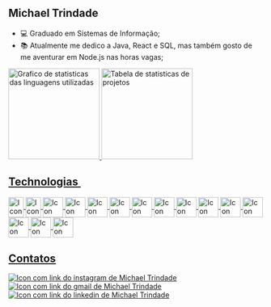 ## Michael Trindade

- 💻 Graduado em Sistemas de Informação;
- 📚 Atualmente me dedico a Java, React e SQL, mas também gosto de me aventurar em Node.js nas horas vagas;

<div>
  <a href=" https://github.com/mtstechnologies"/>
    <img height="180em" src="https://github-readme-stats.vercel.app/api/top-langs/?username=mtstechnologies&layout=compact&theme=merko&langs_count=16" alt="Grafico de statisticas das linguagens utilizadas"/>
    <img height="180em" src="https://github-readme-stats.vercel.app/api?username=mtstechnologies&show_icons=true&theme=merko&include_all_commits=true&count_private=true" alt="Tabela de statisticas de projetos"/>
</div>
    
## Technologias ​​
<div  style="display : inline_block">
  <img loading="lazy" src="https://cdn.jsdelivr.net/gh/devicons/devicon/icons/java/java-original-wordmark.svg"  width="30" height="40" align="center" alt="Icon da linguagem Java representado por uma xicara de cafe"/>
  <img loading="lazy" src="https://cdn.jsdelivr.net/gh/devicons/devicon/icons/python/python-original.svg"  width="30" height="40" align="center" alt="Icon da linguagem Python"/>
  <img loading="lazy" src="https://cdn.jsdelivr.net/gh/devicons/devicon/icons/spring/spring-original.svg"  width="40" height="40" align="center" alt="Icon do spring boot"/>
  <img loading="lazy" src="https://cdn.jsdelivr.net/gh/devicons/devicon/icons/javascript/javascript-original.svg"  width="40" height="40" align="center" alt="Icon da linguagem JavaScript"/>
  <img loading="lazy" src="https://cdn.jsdelivr.net/gh/devicons/devicon/icons/typescript/typescript-original.svg"  width="40" height="40" align="center" alt="Icon da linguagem TypeScript"/>
  <img loading="lazy" src="https://cdn.jsdelivr.net/gh/devicons/devicon/icons/nodejs/nodejs-original.svg"  width="40" height="40" align="center" alt="Icon do NodeJS"/>
  <img loading="lazy" src="https://cdn.jsdelivr.net/gh/devicons/devicon/icons/react/react-original.svg"  width="40" height="40" align="center" alt="Icon da biblioteca React"/>
  <img loading="lazy" src="https://cdn.jsdelivr.net/gh/devicons/devicon/icons/html5/html5-original.svg"  width="40" height="40" align="center" alt="Icon HTML linguagem de marcacao de texto"/>
  <img loading="lazy" src="https://cdn.jsdelivr.net/gh/devicons/devicon/icons/css3/css3-original.svg"  width="40" height="40" align="center" alt="Icon do CSS linguagem de folha de estilizacao"/>
  <img loading="lazy" src="https://cdn.jsdelivr.net/gh/devicons/devicon/icons/vscode/vscode-original.svg"  width="40" height="40" align="center" alt="Icon da IDE VSCode"/>
  <img loading="lazy" src="https://cdn.jsdelivr.net/gh/devicons/devicon/icons/mysql/mysql-original.svg" width="40" height="40" align="center" alt="Icon do Bando de Dados MYSQL"/>
  <img loading="lazy" src="https://cdn.jsdelivr.net/gh/devicons/devicon/icons/postgresql/postgresql-plain.svg" width="40" height="40" align="center" alt="Icon do Bando de Dados PostgreSQL"/>
  <img loading="lazy" src="https://cdn.jsdelivr.net/gh/devicons/devicon/icons/swagger/swagger-original.svg"  width="40" height="40" align="center" alt="Icon do Swagger"/>
  <img loading="lazy" src="https://cdn.jsdelivr.net/gh/devicons/devicon/icons/github/github-original.svg"  width="40" height="40" align="center" alt="Icon do Github"/>
  <img loading="lazy" src="https://cdn.jsdelivr.net/gh/devicons/devicon/icons/git/git-original.svg"  width="40" height="40" align="center" alt="Icon do Git"/>
  
</div>
<div>

## Contatos​
<a href="https://instagram.com/michael_dev_software" target="_blank"><img loading="lazy" src="https://img.shields.io/badge/-Instagram-%23E4405F?style=for-the-badge&logo=instagram&logoColor=white" target="_blank" alt="Icon com link do instagram de Michael Trindade"></a>
<a href = "mailto:michaeltrindadedasilva@gmail.com"><img loading="lazy" src="https://img.shields.io/badge/Gmail-D14836?style=for-the-badge&logo=gmail&logoColor=white" target="_blank" alt="Icon com link do gmail de Michael Trindade"></a>
<a href="https://www.linkedin.com/in/michael-trindade-772b06108" target="_blank"><img loading="lazy" src="https://img.shields.io/badge/-LinkedIn-%230077B5?style=for-the-badge&logo=linkedin&logoColor=white" target="_blank" alt="Icon com link do linkedin de Michael Trindade"></a>   
</div>
